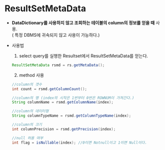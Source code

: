 # ResultSetMetaData

* **DataDictionary를 사용하지 않고 조회하는 테이블의 column의 정보를 얻을 때** 사용. <br />
( 특정 DBMS에 귀속되지 않고 사용이 가능하다.)

* 사용법

    1. select query를 실행한 Resultset에서 ResultSetMetaData를 얻는다.
    ```java
    ResultSetMetaData rsmd = rs.getMetaData();
    ```

    2. method 사용
    ```java
    //column의 갯수
    int count = rsmd.getColumnCount();

    //column의 명 (index의 시작은 1번부터 0번은 ROWNUM이 가져간다.)
    String columnName = rsmd.getColumnName(index);

    //column의 데이터형
    String columnTypeName = rsmd.getColumnTypeName(index);

    //column의 크기
    int columnPrecision = rsmd.getPrecision(index);
    
    //null 허용 여부
    int flag = isNullable(index); //0이면 Notnull이고 1이면 Null이다.
    ```


    



